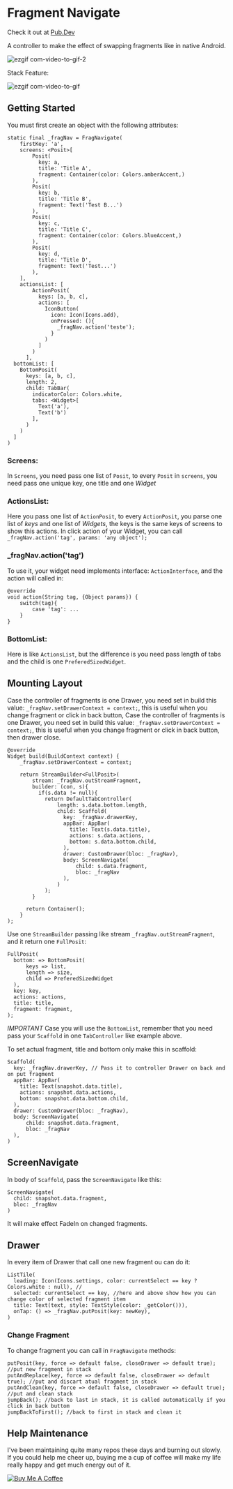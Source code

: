 # Fragment Navigate
Check it out at [Pub.Dev](https://pub.dev/packages/fragment_navigate)

A controller to make the effect of swapping fragments like in native Android.

![ezgif com-video-to-gif-2](https://user-images.githubusercontent.com/22732544/67630039-b7c17000-f85f-11e9-83f3-c70f7869b178.gif)

Stack Feature:

![ezgif com-video-to-gif](https://user-images.githubusercontent.com/22732544/67629822-1c2e0080-f85b-11e9-9639-8a83872999ab.gif)

## Getting Started
You must first create an object with the following attributes:

    static final _fragNav = FragNavigate(
        firstKey: 'a',
        screens: <Posit>[
            Posit(
              key: a,
              title: 'Title A',
              fragment: Container(color: Colors.amberAccent,)
            ),
            Posit(
              key: b,
              title: 'Title B',
              fragment: Text('Test B...')
            ),
            Posit(
              key: c,
              title: 'Title C',
              fragment: Container(color: Colors.blueAccent,)
            ),
            Posit(
              key: d,
              title: 'Title D',
              fragment: Text('Test...')
            ),
        ],
        actionsList: [
            ActionPosit(
              keys: [a, b, c],
              actions: [
                IconButton(
                  icon: Icon(Icons.add),
                  onPressed: (){
                    _fragNav.action('teste');
                  }
                )
              ]
            )
          ],
      bottomList: [
        BottomPosit(
          keys: [a, b, c],
          length: 2,
          child: TabBar(
            indicatorColor: Colors.white,
            tabs: <Widget>[
              Text('a'),
              Text('b')
            ],
          )
        )
      ]
    )

### Screens:
In `Screens`, you need pass one list of `Posit`, to every `Posit` in `screens`, you need pass one unique key, one title and one *Widget*

### ActionsList:
Here you pass one list of `ActionPosit`, to every `ActionPosit`, you parse one list of *keys* and one list of *Widgets*, the keys is the same keys of screens to show this actions. In click action of your Widget, you can call `_fragNav.action('tag', params: 'any object');`

### _fragNav.action('tag')
To use it, your widget need implements interface: `ActionInterface`, and the action will called in:

    @override
    void action(String tag, {Object params}) {
        switch(tag){
            case 'tag': ...
        }
    }

### BottomList:
Here is like `ActionsList`, but the difference is you need pass length of tabs and the child is one `PreferedSizedWidget`.

## Mounting Layout
Case the controller of fragments is one Drawer, you need set in build this value: `_fragNav.setDrawerContext = context;`, this is useful when you change fragment or click in back button, Case the controller of fragments is one Drawer, you need set in build this value: `_fragNav.setDrawerContext = context;`, this is useful when you change fragment or click in back button, then drawer close.
    
    @override
    Widget build(BuildContext context) {
        _fragNav.setDrawerContext = context;

        return StreamBuilder<FullPosit>(
            stream: _fragNav.outStreamFragment,
            builder: (con, s){
              if(s.data != null){
                return DefaultTabController(
                    length: s.data.bottom.length,
                    child: Scaffold(
                      key: _fragNav.drawerKey,
                      appBar: AppBar(
                        title: Text(s.data.title),
                        actions: s.data.actions,
                        bottom: s.data.bottom.child,
                      ),
                      drawer: CustomDrawer(bloc: _fragNav),
                      body: ScreenNavigate(
                          child: s.data.fragment,
                          bloc: _fragNav
                      ),
                    )
                );
            }

          return Container();
        }
    );
    
Use one `StreamBuilder` passing like stream `_fragNav.outStreamFragment`, and it return one `FullPosit`:

    FullPosit(
      bottom: => BottomPosit(
          keys => list,
          length => size, 
          child => PreferedSizedWidget
      ),
      key: key,
      actions: actions,
      title: title,
      fragment: fragment,
    );

*IMPORTANT*
Case you will use the `BottomList`, remember that you need pass your `Scaffold` in one `TabController` like example above.

To set actual fragment, title and bottom only make this in scaffold:

    Scaffold(
      key: _fragNav.drawerKey, // Pass it to controller Drawer on back and on put fragment
      appBar: AppBar(
        title: Text(snapshot.data.title),
        actions: snapshot.data.actions,
        bottom: snapshot.data.bottom.child,
      ),
      drawer: CustomDrawer(bloc: _fragNav),
      body: ScreenNavigate(
          child: snapshot.data.fragment,
          bloc: _fragNav
      ),
    )
    
## ScreenNavigate
In body of `Scaffold`, pass the `ScreenNavigate` like this:

    ScreenNavigate(
      child: snapshot.data.fragment,
      bloc: _fragNav
    )
    
It will make effect FadeIn on changed fragments.

## Drawer
In every item of Drawer that call one new fragment ou can do it:

    ListTile(
      leading: Icon(Icons.settings, color: currentSelect == key ? Colors.white : null), //
      selected: currentSelect == key, //here and above show how you can change color of selected fragment item
      title: Text(text, style: TextStyle(color: _getColor())),
      onTap: () => _fragNav.putPosit(key: newKey),
    )
    
### Change Fragment
To change fragment you can call in `FragNavigate` methods:

    putPosit(key, force => default false, closeDrawer => default true); //put new fragment in stack
    putAndReplace(key, force => default false, closeDrawer => default true); //put and discart atual fragment in stack
    putAndClean(key, force => default false, closeDrawer => default true); //put and clean stack
    jumpBack(); //back to last in stack, it is called automatically if you click in back buttom
    jumpBackToFirst(); //back to first in stack and clean it

## Help Maintenance

I've been maintaining quite many repos these days and burning out slowly. If you could help me cheer up, buying me a cup of coffee will make my life really happy and get much energy out of it.

<a href="https://www.buymeacoffee.com/RtrHv1C" target="_blank"><img src="https://www.buymeacoffee.com/assets/img/custom_images/purple_img.png" alt="Buy Me A Coffee" style="height: auto !important;width: auto !important;" ></a>